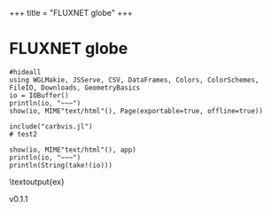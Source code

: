 +++
title = "FLUXNET globe"
+++

# FLUXNET globe

```julia:ex
#hideall
using WGLMakie, JSServe, CSV, DataFrames, Colors, ColorSchemes, FileIO, Downloads, GeometryBasics
io = IOBuffer()
println(io, "~~~")
show(io, MIME"text/html"(), Page(exportable=true, offline=true))

include("carbvis.jl")
# test2

show(io, MIME"text/html"(), app)
println(io, "~~~")
println(String(take!(io)))
```
\textoutput{ex}

v0.1.1

